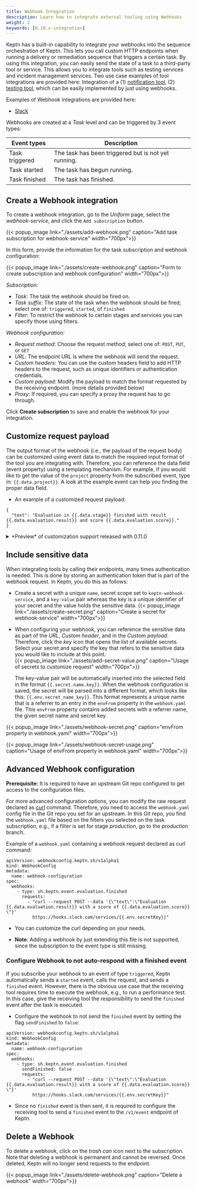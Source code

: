 ```yaml
---
title: Webhook Integration
description: Learn how to integrate external tooling using Webhooks
weight: 2
keywords: [0.10.x-integration]
---
```


Keptn has a built-in capability to integrate your webhooks into the sequence orchestration of Keptn. This lets you call custom HTTP endpoints when running a delivery or remediation sequence that triggers a certain task. By using this integration, you can easily send the state of a task to a third-party tool or service. This allows you to integrate tools such as testing services and incident management services. Two use case examples of tool integrations are provided here: Integration of a (1) [notification tool](../how_integrate/#notification-tools), (2) [testing tool](../how_integrate/#testing-tools), which can be easily implemented by just using webhooks.    

Examples of Webhook integrations are provided here: 
- [Slack](./slack/)

Webhooks are created at a *Task* level and can be triggered by 3 event types: 

| Event types     | Description                                           |
|---------------- |-----------------------------------------------------  |
| Task triggered  | The task has been triggered but is not yet running.   |
| Task started    | The task has begun running.                           |
| Task finished   | The task has finished.                                |

## Create a Webhook integration

To create a webhook integration, go to the *Uniform* page, select the *webhook-service*, and click the `Add subscription` button. 

{{< popup_image
link="./assets/add-webhook.png"
caption="Add task subscription for webhook-service"
width="700px">}}

In this form, provide the information for the task subscription and webhook configuration: 

{{< popup_image
link="./assets/create-webhook.png"
caption="Form to create subscription and webhook configuration"
width="700px">}}

*Subscription:*

* *Task*: The task the webhook should be fired on.
* *Task suffix*: The state of the task when the webhook should be fired; select one of: `triggered`, `started`, of `finished`
* *Filter*: To restrict the webhook to certain stages and services you can specify those using filters. 

*Webhook configuration:*

* *Request method*: Choose the request method; select one of: `POST`, `PUT`, or `GET`
* *URL*: The endpoint URL is where the webhook will send the request. 
* *Custom headers*: You can use the custom headers field to add HTTP headers to the request, such as unique identifiers or authentication credentials.
* *Custom payload*: Modify the payload to match the format requested by the receiving endpoint. (more details provided below)
* *Proxy*: If required, you can specify a proxy the request has to go through.

Click **Create subscription** to save and enable the webhook for your integration.

## Customize request payload

The output format of the webhook (i.e., the payload of the request body) can be customized using event data to match the required input format of the tool you are integrating with. Therefore, you can reference the data field (event property) using a templating mechanism. For example, if you would like to get the value of the `project` property from the subscribed event, type in: `{{.data.project}}`. A look at the example event can help you finding the proper data field. 

* An example of a customized request payload:   

```
{
  "text": "Evaluation in {{.data.stage}} finished with result {{.data.evaluation.result}} and score {{.data.evaluation.score}}."
}
```

<details><summary>*Preview* of customization support released with 0.11.0</summary>
<p>

For a more convenient way, a feature is planned where you can put your cursor in the text field at the spot where you would like to customize the payload. Then click the *computer* icon that opens a list of data fields you can add to the payload. This list of data fields is derived from the event your webhook is subscribed to. 

{{< popup_image
link="./assets/customize-payload.png"
caption="Select event data to customize the request payload"
width="700px">}}

</p>
</details>

## Include sensitive data

When integrating tools by calling their endpoints, many times authentication is needed. This is done by storing an authentication token that is part of the webhook request. In Keptn, you do this as follows: 

* Create a secret with a unique `name`, secret scope set to `keptn-webhook-service`, and a `key:value` pair whereas the key is a unique identifier of your secret and the value holds the sensitive data.
  {{< popup_image
  link="./assets/create-secret.png"
  caption="Create a secret for webhook-service"
  width="700px">}}

* When configuring your webhook, you can reference the sensitive data as part of the *URL*, *Custom header*, and in the *Custom payload*. Therefore, click the *key* icon that opens the list of available secrets. Select your secret and specify the key that refers to the sensitive data you would like to include at this point.  
  {{< popup_image
  link="./assets/add-secret-value.png"
  caption="Usage of secrets to customize request"
  width="700px">}}

  The key-value pair will be automatically inserted into the selected field in the format `{{.secret.name.key}}`. When the webhook configuration is saved, the secret will be parsed into a different format, which looks like this: `{{.env.secret_name_key}}`. This format represents a unique name that is a referrer to an entry in the `envFrom` property in the `webhook.yaml` file. This `envFrom` property contains added secrets with a referrer name, the given secret name and secret key.

{{< popup_image
link="./assets/webhook-secret.png"
caption="envFrom property in webhook.yaml"
width="700px">}}

{{< popup_image
link="./assets/webhook-secret-usage.png"
caption="Usage of envFrom property in webhook.yaml"
width="700px">}}

## Advanced Webhook configuration

**Prerequisite:** It is required to have an upstream Git repo configured to get access to the configuration files.  

For more advanced configuration options, you can modify the raw request declared as [curl](https://curl.se/) command. Therefore, you need to access the `webhook.yaml` config file in the Git repo you set for an upstream. In this Git repo, you find the `webhook.yaml` file based on the filters you selected on the task subscription, e.g., if a filter is set for stage *production*, go to the *production* branch. 

Example of a `webhook.yaml` containing a webhook request declared as curl command: 

```
apiVersion: webhookconfig.keptn.sh/v1alpha1
kind: WebhookConfig
metadata:
  name: webhook-configuration
spec:
  webhooks:
    - type: sh.keptn.event.evaluation.finished
      requests:
        - "curl --request POST --data '{\"text\":\"Evaluation {{.data.evaluation.result}} with a score of {{.data.evaluation.score}} \"}'
          https://hooks.slack.com/services/{{.env.secretKey}}"
```

* You can customize the curl depending on your needs. 

* **Note**: Adding a webhook by just extending this file is not supported, since the subscription to the event type is still missing. 

### Configure Webhook to not auto-respond with a finished event

If you subscribe your webhook to an event of type `triggered`, Keptn automatically sends a `started` event, calls the request, and sends a `finished` event. However, there is the obvious use case that the receiving tool requires time to execute the webhook, e.g., to run a performance test. In this case, give the receiving tool the responsibility to send the `finished` event after the task is executed. 

* Configure the webhook to not send the `finished` event by setting the flag `sendFinished` to `false`:

```
apiVersion: webhookconfig.keptn.sh/v1alpha1
kind: WebhookConfig
metadata:
  name: webhook-configuration
spec:
  webhooks:
    - type: sh.keptn.event.evaluation.finished
      sendFinished: false 
      requests:
        - "curl --request POST --data '{\"text\":\"Evaluation {{.data.evaluation.result}} with a score of {{.data.evaluation.score}} \"}'
          https://hooks.slack.com/services/{{.env.secretKey}}"
```

* Since no `finished` event is then sent, it is required to configure the receiving tool to send a `finished` event to the `/v1/event` endpoint of Keptn. 

## Delete a Webhook

To delete a webhook, click on the *trash can* icon next to the subscription. Note that deleting a webhook is permanent and cannot be reversed. Once deleted, Keptn will no longer send requests to the endpoint.

{{< popup_image
link="./assets/delete-webhook.png"
caption="Delete a webhook"
width="700px">}}
